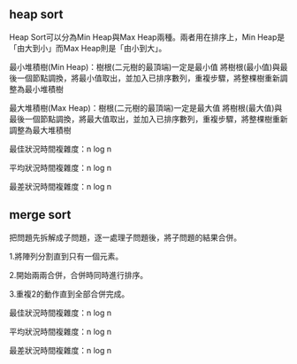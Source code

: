 ## heap sort
 
Heap Sort可以分為Min Heap與Max Heap兩種。兩者用在排序上，Min Heap是「由大到小」而Max Heap則是「由小到大」。

最小堆積樹(Min Heap)：樹根(二元樹的最頂端)一定是最小值
將樹根(最小值)與最後一個節點調換，將最小值取出，並加入已排序數列，重複步驟，將整棵樹重新調整為最小堆積樹

最大堆積樹(Max Heap)：樹根(二元樹的最頂端)一定是最大值
將樹根(最大值)與最後一個節點調換，將最大值取出，並加入已排序數列，重複步驟，將整棵樹重新調整為最大堆積樹
  
最佳狀況時間複雜度：n log n

平均狀況時間複雜度：n log n

最差狀況時間複雜度：n log n

## merge sort
 
把問題先拆解成子問題，逐一處理子問題後，將子問題的結果合併。

1.將陣列分割直到只有一個元素。

2.開始兩兩合併，合併時同時進行排序。

3.重複2的動作直到全部合併完成。

最佳狀況時間複雜度：n log n

平均狀況時間複雜度：n log n

最差狀況時間複雜度：n log n
